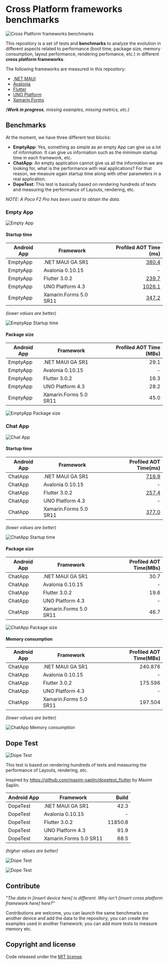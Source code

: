 # Cross Platform frameworks benchmarks

![Cross Platform frameworks benchmarks](images/perf-banner.png)

This repository is a set of tests and **benchmarks** to analyze the evolution in different aspects related to performance (boot time, package size, memory consumption, layout performance, rendering perfomance, etc.) in different **cross platform frameworks**.

The following frameworks are measured in this repository:
- [.NET MAUI](https://github.com/dotnet/maui)
- [Avalonia](https://github.com/AvaloniaUI/Avalonia)
- [Flutter](https://github.com/flutter/flutter)
- [UNO Platform](https://github.com/unoplatform/uno)
- [Xamarin.Forms](https://github.com/xamarin/Xamarin.Forms)

_(**Work in progress**, missing examples, missing metrics, etc.)_

## Benchmarks

At the moment, we have three different test blocks:
- **EmptyApp**: Yes, something as simple as an empty App can give us a lot of information. It can give us information such as the minimum startup time in each framework, etc.
- **ChatApp**: An empty application cannot give us all the information we are looking for, what is the performance with real applications? For that reason, we measure again startup time along with other parameters in a real application.
- **DopeTest**: This test is basically based on rendering hundreds of texts and measuring the performance of Layouts, rendering, etc.

_NOTE: A Poco F2 Pro has been used to obtain the data._

### Empty App

![Empty App](images/emptyapp-banner.png)

#### Startup time

| Android App | Framework           | Profiled AOT Time (ms) |
|-------------|---------------------| ---------------------:|
| EmptyApp    |  .NET MAUI GA SR1          |                 [380.4](https://github.com/jsuarezruiz/cross-platform-performance/blob/main/results/revision-1/EmptyApp/NET%20MAUI/dotnet-maui.txt) |
| EmptyApp    |  Avalonia 0.10.15           |                 - |
| EmptyApp    |  Flutter 3.0.2            |                 [239.7](https://github.com/jsuarezruiz/cross-platform-performance/blob/main/results/revision-1/EmptyApp/Flutter/flutter.txt) |
| EmptyApp    |  UNO Platform 4.3       |                 [1026.1](https://github.com/jsuarezruiz/cross-platform-performance/blob/main/results/revision-1/EmptyApp/UNO%20Platform/uno-platform.txt) |
| EmptyApp    |  Xamarin.Forms 5.0 SR11     |                 [347.2](https://github.com/jsuarezruiz/cross-platform-performance/blob/main/results/revision-1/EmptyApp/Xamarin.Forms/xamarin-forms.txt) |

_(lower values are better)_

![EmptyApp Startup time](images/empty-app-startup.png)

#### Package size

| Android App | Framework           | Profiled AOT Time (MBs) |
|-------------|---------------------| ---------------------:|
| EmptyApp    |  .NET MAUI GA SR1          |                 29.1 |
| EmptyApp    |  Avalonia 0.10.15           |                 - |
| EmptyApp    |  Flutter 3.0.2            |                 16.3 |
| EmptyApp    |  UNO Platform 4.3       |                 28.2 |
| EmptyApp    |  Xamarin.Forms 5.0 SR11    |                 45.0 |

![EmptyApp Package size](images/empty-app-size.png)

### Chat App

![Chat App](images/chatapp-banner.png)

#### Startup time

| Android App | Framework           | Profiled AOT Time(ms) |
|-------------|---------------------| ---------------------:|
| ChatApp    |  .NET MAUI GA SR1          |                 [716.9](https://github.com/jsuarezruiz/cross-platform-performance/blob/main/results/revision-1/ChatApp/NET%20MAUI/dotnet-maui.txt) |
| ChatApp    |  Avalonia 0.10.15           |                 - |
| ChatApp    |  Flutter 3.0.2            |                 [257.4](https://github.com/jsuarezruiz/cross-platform-performance/blob/main/results/revision-1/ChatApp/Flutter/flutter.txt) |
| ChatApp    |  UNO Platform 4.3       |                 - |
| ChatApp    |  Xamarin.Forms 5.0 SR11     |                 [377.0](https://github.com/jsuarezruiz/cross-platform-performance/blob/main/results/revision-1/ChatApp/Xamarin.Forms/xamarin-forms.txt) |

_(lower values are better)_

![ChatApp Startup time](images/chat-app-startup.png)

#### Package size

| Android App | Framework           | Profiled AOT Time(MBs) |
|-------------|---------------------| ---------------------:|
| ChatApp    |  .NET MAUI GA SR1          |                 30.7 |
| ChatApp    |  Avalonia 0.10.15           |                 - |
| ChatApp    |  Flutter 3.0.2            |                 19.6 |
| ChatApp    |  UNO Platform 4.3       |                 - |
| ChatApp    |  Xamarin.Forms 5.0 SR11     |                 46.7 |

![ChatApp Package size](images/chat-app-size.png)

#### Memory consumption

| Android App | Framework           | Profiled AOT Time(MBs) |
|-------------|---------------------| ---------------------:|
| ChatApp    |  .NET MAUI GA SR1          |                 240.876 |
| ChatApp    |  Avalonia 0.10.15           |                 - |
| ChatApp    |  Flutter 3.0.2            |                 175.596 |
| ChatApp    |  UNO Platform 4.3       |                 - |
| ChatApp    |  Xamarin.Forms 5.0 SR11     |                 197.504 |

_(lower values are better)_

![ChatApp Memory consumption](images/chat-app-memory.png)

## Dope Test

![Dope Test](images/dopetest-banner.png)

This test is based on rendering hundreds of texts and measuring the performance of Layouts, rendering, etc.

Inspired by https://github.com/maxim-saplin/dopetest_flutter by Maxim Saplin.

| Android App | Framework           | Build |
|-------------|---------------------| ---------------------:|
| DopeTest    |  .NET MAUI GA SR1         |                 42.3 |
| DopeTest    |  Avalonia 0.10.15           |                 - |
| DopeTest    |  Flutter 3.0.2            |                 11850.8 |
| DopeTest    |  UNO Platform 4.3       |                 91.9 |
| DopeTest    |  Xamarin.Forms 5.0 SR11      |                 68.5 |

_(higher values are better)_

![Dope Test](images/dope-test-build.png)

![Dope Test](images/dope-test-build-2.png)
## Contribute

_"The data in [insert device here] is different. Why isn't  [insert cross platform framework here] here?"_

Contributions are welcome, you can launch the same benchmarks on another device and add the data to the repository; you can create the examples used in another framework; you can add more tests to measure memory etc.

## Copyright and license

Code released under the [MIT license](https://opensource.org/licenses/MIT).